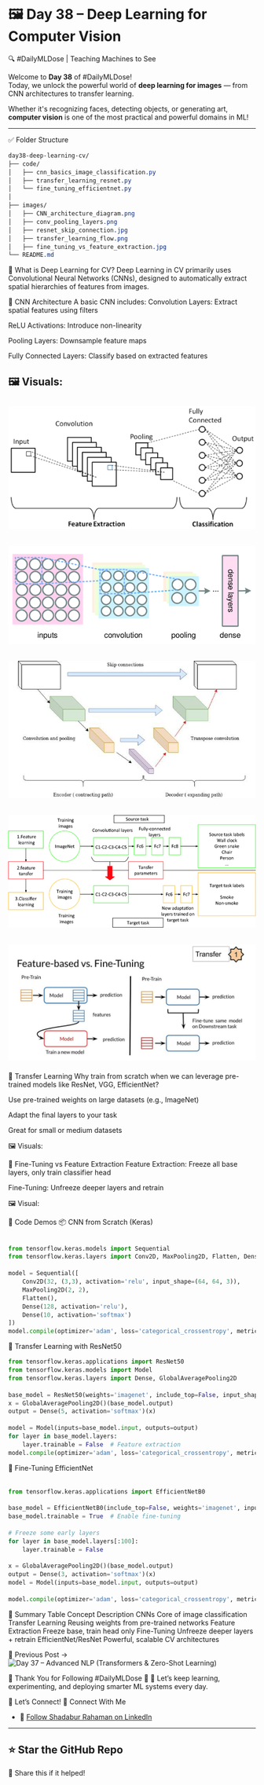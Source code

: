 # 🖼️ Day 38 – Deep Learning for Computer Vision  
🔍 #DailyMLDose | Teaching Machines to See

Welcome to **Day 38** of #DailyMLDose!  
Today, we unlock the powerful world of **deep learning for images** — from CNN architectures to transfer learning.

Whether it's recognizing faces, detecting objects, or generating art, **computer vision** is one of the most practical and powerful domains in ML!

---

✅ Folder Structure
```css
day38-deep-learning-cv/
├── code/
│   ├── cnn_basics_image_classification.py
│   ├── transfer_learning_resnet.py
│   └── fine_tuning_efficientnet.py
│
├── images/
│   ├── CNN_architecture_diagram.png
│   ├── conv_pooling_layers.png
│   ├── resnet_skip_connection.jpg
│   ├── transfer_learning_flow.png
│   ├── fine_tuning_vs_feature_extraction.jpg
└── README.md
```
🧠 What is Deep Learning for CV?
Deep Learning in CV primarily uses Convolutional Neural Networks (CNNs), designed to automatically extract spatial hierarchies of features from images.

🔧 CNN Architecture
A basic CNN includes: 
Convolution Layers: Extract spatial features using filters

ReLU Activations: Introduce non-linearity

Pooling Layers: Downsample feature maps

Fully Connected Layers: Classify based on extracted features

🖼️ Visuals:
---
![🔧 CNN Architecture](images/CNN_architecture_diagram.png)
---
![Conv Pooling Layers](images/conv_pooling_layers.png)  
---
![Resnet Skip Connection](images/resnet_skip_connection.jpg)  
---
![Transfer Learning Flow](images/transfer_learning_flow.png)  
---
![ Fine tuning vs Feature extraction](images/fine_tuning_vs_feature_extraction.jpg)  
---
🔁 Transfer Learning
Why train from scratch when we can leverage pre-trained models like ResNet, VGG, EfficientNet?

Use pre-trained weights on large datasets (e.g., ImageNet)

Adapt the final layers to your task

Great for small or medium datasets

🖼️ Visuals:

🔁 Fine-Tuning vs Feature Extraction
Feature Extraction: Freeze all base layers, only train classifier head

Fine-Tuning: Unfreeze deeper layers and retrain

🖼️ Visual:

🧪 Code Demos
📦 CNN from Scratch (Keras)
```python

from tensorflow.keras.models import Sequential
from tensorflow.keras.layers import Conv2D, MaxPooling2D, Flatten, Dense

model = Sequential([
    Conv2D(32, (3,3), activation='relu', input_shape=(64, 64, 3)),
    MaxPooling2D(2, 2),
    Flatten(),
    Dense(128, activation='relu'),
    Dense(10, activation='softmax')
])
model.compile(optimizer='adam', loss='categorical_crossentropy', metrics=['accuracy'])
```
🔁 Transfer Learning with ResNet50

```python
from tensorflow.keras.applications import ResNet50
from tensorflow.keras.models import Model
from tensorflow.keras.layers import Dense, GlobalAveragePooling2D

base_model = ResNet50(weights='imagenet', include_top=False, input_shape=(224,224,3))
x = GlobalAveragePooling2D()(base_model.output)
output = Dense(5, activation='softmax')(x)

model = Model(inputs=base_model.input, outputs=output)
for layer in base_model.layers:
    layer.trainable = False  # Feature extraction
model.compile(optimizer='adam', loss='categorical_crossentropy', metrics=['accuracy'])
```
🎯 Fine-Tuning EfficientNet
```python

from tensorflow.keras.applications import EfficientNetB0

base_model = EfficientNetB0(include_top=False, weights='imagenet', input_shape=(224,224,3))
base_model.trainable = True  # Enable fine-tuning

# Freeze some early layers
for layer in base_model.layers[:100]:
    layer.trainable = False

x = GlobalAveragePooling2D()(base_model.output)
output = Dense(3, activation='softmax')(x)
model = Model(inputs=base_model.input, outputs=output)

model.compile(optimizer='adam', loss='categorical_crossentropy', metrics=['accuracy'])
```
🧠 Summary Table
Concept	Description
CNNs	Core of image classification
Transfer Learning	Reusing weights from pre-trained networks
Feature Extraction	Freeze base, train head only
Fine-Tuning	Unfreeze deeper layers + retrain
EfficientNet/ResNet	Powerful, scalable CV architectures

📌 Previous Post →
![Day 37 – Advanced NLP (Transformers & Zero-Shot Learning)](https://github.com/Shadabur-Rahaman/Daily-ML-Dose/edit/main/day37-nlp-transformers)

🙌 Thank You for Following #DailyMLDose 🙌
💬 Let’s keep learning, experimenting, and deploying smarter ML systems every day.

🙌 Let’s Connect!
📎 Connect With Me
- 🔗 [Follow Shadabur Rahaman on LinkedIn](https://www.linkedin.com/in/shadabur-rahaman-1b5703249)
---
⭐ Star the GitHub Repo
---
🔁 Share this if it helped!
